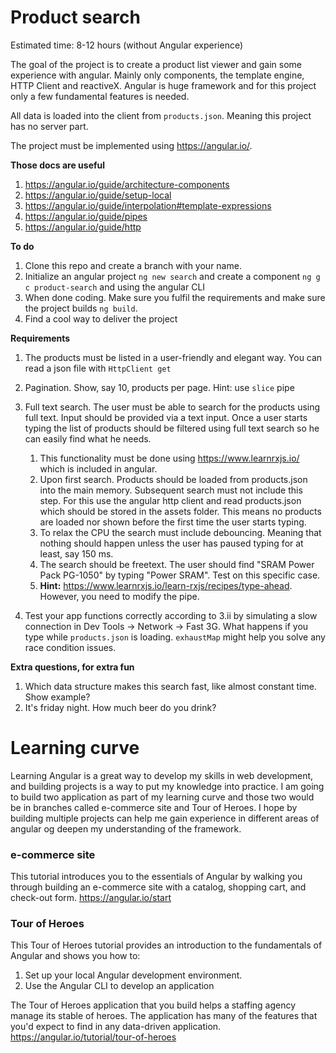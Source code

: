 # Product search

Estimated time: 8-12 hours (without Angular experience) 

The goal of the project is to create a product list viewer and gain some experience with angular. 
Mainly only components, the template engine, HTTP Client and reactiveX.
Angular is huge framework and for this project only a few fundamental features is needed. 
  
All data is loaded into the client from `products.json`. Meaning this project has no server part.

The project must be implemented using https://angular.io/.

**Those docs are useful**

1. https://angular.io/guide/architecture-components
1. https://angular.io/guide/setup-local
1. https://angular.io/guide/interpolation#template-expressions
1. https://angular.io/guide/pipes
1. https://angular.io/guide/http

**To do**

1. Clone this repo and create a branch with your name.
1. Initialize an angular project `ng new search` and create a component `ng g c product-search` and using the angular CLI
1. When done coding. Make sure you fulfil the requirements and make sure the project builds `ng build`.
1. Find a cool way to deliver the project


**Requirements**

1. The products must be listed in a user-friendly and elegant way. You can read a json file with `HttpClient get`
1. Pagination. Show, say 10, products per page. Hint: use `slice` pipe
1. Full text search. The user must be able to search for the products using full text. Input should be provided via a text input. Once a user starts typing the list of products should be filtered using full text search so he can easily find what he needs.
   1. This functionality must be done using https://www.learnrxjs.io/ which is included in angular. 
   1. Upon first search. Products should be loaded from products.json into the main memory. Subsequent search must not include this step. For this use the angular http client and read products.json which should be stored in the assets folder. This means no products are loaded nor shown before the first time the user starts typing.
   1. To relax the CPU the search must include debouncing. Meaning that nothing should happen unless the user has paused typing for at least, say 150 ms.
   1. The search should be freetext. The user should find "SRAM Power Pack PG-1050" by typing "Power SRAM". Test on this specific case.
   1. **Hint:** https://www.learnrxjs.io/learn-rxjs/recipes/type-ahead. However, you need to modify the pipe.


1.  Test your app functions correctly according to 3.ii by simulating a slow connection in Dev Tools -> Network -> Fast 3G.
    What happens if you type while `products.json` is loading.
   `exhaustMap` might help you solve any race condition issues. 
  
**Extra questions, for extra fun**
1. Which data structure makes this search fast, like almost constant time. Show example?
1. It's friday night. How much beer do you drink?

# Learning curve
Learning Angular is a great way to develop my skills in web development, and building projects is a way to put my knowledge into practice. I am going to build two application as part of my learning curve and those two would be in branches called e-commerce site and Tour of Heroes. I hope by building multiple projects can help me gain experience in different areas of angular og deepen my understanding of the framework. 

### e-commerce site
This tutorial introduces you to the essentials of Angular by walking you through building an e-commerce site with a catalog, shopping cart, and check-out form.
https://angular.io/start

### Tour of Heroes
This Tour of Heroes tutorial provides an introduction to the fundamentals of Angular and shows you how to:

1. Set up your local Angular development environment.
2. Use the Angular CLI to develop an application

The Tour of Heroes application that you build helps a staffing agency manage its stable of heroes. The application has many of the features that you'd expect to find in any data-driven application.
https://angular.io/tutorial/tour-of-heroes



